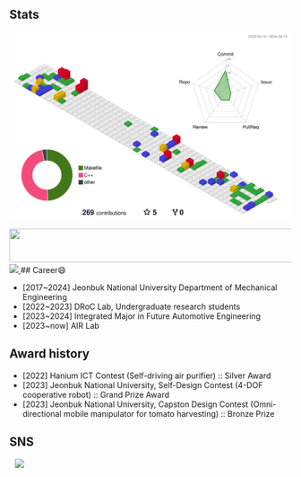 ## Stats
<!--![Hyounjun's GitHub stats](https://github-readme-stats.vercel.app/api?username=hyounjun-oh&show_icons=true&theme=blueberry)-->
![](./profile-3d-contrib/profile-gitblock.svg)

<a href="https://github.com/devxb/gitanimals">
    <img src = "https://render.gitanimals.org/lines/hyounjun-oh" width="1000" height="60"/>
</a>
<a href="https://github.com/devxb/gitanimals">
    <img src = "https://render.gitanimals.org/farms/hyounjun-oh"/>
</a>
## Career😄

- [2017~2024] Jeonbuk National University Department of Mechanical Engineering
- [2022~2023] DRoC Lab, Undergraduate research students
- [2023~2024] Integrated Major in Future Automotive Engineering
- [2023~now]  AIR Lab

## Award history

- [2022] Hanium ICT Contest (Self-driving air purifier) :: Silver Award
- [2023] Jeonbuk National University, Self-Design Contest (4-DOF cooperative robot) :: Grand Prize Award
- [2023] Jeonbuk National University, Capston Design Contest (Omni-directional mobile manipulator for tomato harvesting) :: Bronze Prize



## SNS
<a href="https://www.instagram.com/5oohj/">
    <img 
        src="http://img.shields.io/badge/-222222?style=flat&logo=instagram&link=https://www.instagram.com/5oohj/"
        style="height : auto; margin-left : 10px; margin-right : 10px;"/>
</a>
<!--

**Hyounjun-Oh/hyounjun-oh** is a ✨ _special_ ✨ repository because its `README.md` (this file) appears on your GitHub profile.

Here are some ideas to get you started:

- 🔭 I’m currently working on ...
- 🌱 I’m currently learning ...
- 👯 I’m looking to collaborate on ...
- 🤔 I’m looking for help with ...
- 💬 Ask me about ...
- 📫 How to reach me: ...
- 😄 Pronouns: ...
- ⚡ Fun fact: ...
-->
